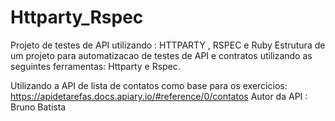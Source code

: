 # Httparty_Rspec
Projeto de testes de API utilizando : HTTPARTY , RSPEC e Ruby
Estrutura de um projeto para automatizacao de testes de API e contratos utilizando as seguintes ferramentas: Httparty e Rspec.

Utilizando a API de lista de contatos como base para os exercicios:
https://apidetarefas.docs.apiary.io/#reference/0/contatos 
Autor da API : Bruno Batista
